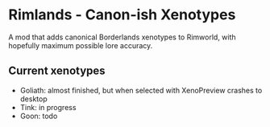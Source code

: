 # Rimlands - Canon-ish Xenotypes
A mod that adds canonical Borderlands xenotypes to Rimworld, with hopefully maximum possible lore accuracy.
## Current xenotypes
- Goliath: almost finished, but when selected with XenoPreview crashes to desktop
- Tink: in progress
- Goon: todo
